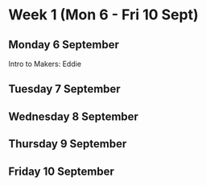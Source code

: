 # Week 1 \(Mon 6 - Fri 10 Sept\)

## Monday 6 September

Intro to Makers: Eddie

## Tuesday 7 September

## Wednesday 8 September

## Thursday 9 September

## Friday 10 September

